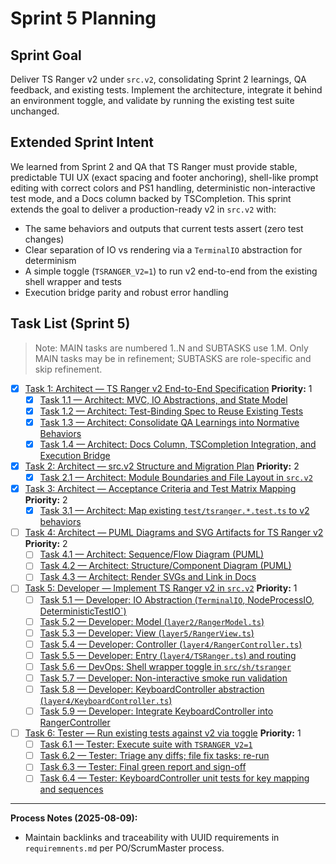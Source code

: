 # Sprint 5 Planning

## Sprint Goal
Deliver TS Ranger v2 under `src.v2`, consolidating Sprint 2 learnings, QA feedback, and existing tests. Implement the architecture, integrate it behind an environment toggle, and validate by running the existing test suite unchanged.

## Extended Sprint Intent
We learned from Sprint 2 and QA that TS Ranger must provide stable, predictable TUI UX (exact spacing and footer anchoring), shell-like prompt editing with correct colors and PS1 handling, deterministic non-interactive test mode, and a Docs column backed by TSCompletion. This sprint extends the goal to deliver a production-ready v2 in `src.v2` with:
- The same behaviors and outputs that current tests assert (zero test changes)
- Clear separation of IO vs rendering via a `TerminalIO` abstraction for determinism
- A simple toggle (`TSRANGER_V2=1`) to run v2 end-to-end from the existing shell wrapper and tests
- Execution bridge parity and robust error handling

## Task List (Sprint 5)

> Note: MAIN tasks are numbered 1..N and SUBTASKS use 1.M. Only MAIN tasks may be in refinement; SUBTASKS are role-specific and skip refinement.

- [x] [Task 1: Architect — TS Ranger v2 End-to-End Specification](./task-1.md)
  **Priority:** 1
  - [x] [Task 1.1 — Architect: MVC, IO Abstractions, and State Model](./task-1.1-architect-tsranger-v2-spec.md)
  - [x] [Task 1.2 — Architect: Test-Binding Spec to Reuse Existing Tests](./task-1.2-architect-test-binding-spec.md)
  - [x] [Task 1.3 — Architect: Consolidate QA Learnings into Normative Behaviors](./task-1.3-architect-qa-learnings-consolidation.md)
  - [x] [Task 1.4 — Architect: Docs Column, TSCompletion Integration, and Execution Bridge](./task-1.4-architect-execution-and-docs-spec.md)

- [x] [Task 2: Architect — src.v2 Structure and Migration Plan](./task-2.md)
  **Priority:** 2
  - [x] [Task 2.1 — Architect: Module Boundaries and File Layout in `src.v2`](./task-2.1-architect-srcv2-structure.md)

- [x] [Task 3: Architect — Acceptance Criteria and Test Matrix Mapping](./task-3.md)
  **Priority:** 2
  - [x] [Task 3.1 — Architect: Map existing `test/tsranger.*.test.ts` to v2 behaviors](./task-3.1-architect-test-matrix.md)

- [ ] [Task 4: Architect — PUML Diagrams and SVG Artifacts for TS Ranger v2](./task-4.md)
  **Priority:** 2
  - [ ] [Task 4.1 — Architect: Sequence/Flow Diagram (PUML)](./task-4.1-architect-puml-sequence.md)
  - [ ] [Task 4.2 — Architect: Structure/Component Diagram (PUML)](./task-4.2-architect-puml-structure.md)
  - [ ] [Task 4.3 — Architect: Render SVGs and Link in Docs](./task-4.3-architect-svg-render.md)

- [ ] [Task 5: Developer — Implement TS Ranger v2 in `src.v2`](./task-5-developer-implement-v2.md)
  **Priority:** 1
  - [ ] [Task 5.1 — Developer: IO Abstraction (`TerminalIO`, NodeProcessIO, DeterministicTestIO`)](./task-5.1-developer-io-terminalio.md)
  - [ ] [Task 5.2 — Developer: Model (`layer2/RangerModel.ts`)](./task-5.2-developer-model.md)
  - [ ] [Task 5.3 — Developer: View (`layer5/RangerView.ts`)](./task-5.3-developer-view.md)
  - [ ] [Task 5.4 — Developer: Controller (`layer4/RangerController.ts`)](./task-5.4-developer-controller.md)
  - [ ] [Task 5.5 — Developer: Entry (`layer4/TSRanger.ts`) and routing](./task-5.5-developer-entry-routing.md)
  - [ ] [Task 5.6 — DevOps: Shell wrapper toggle in `src/sh/tsranger`](./task-5.6-devops-shell-toggle.md)
  - [ ] [Task 5.7 — Developer: Non-interactive smoke run validation](./task-5.7-developer-integration-smoke.md)
  - [ ] [Task 5.8 — Developer: KeyboardController abstraction (`layer4/KeyboardController.ts`)](./task-5.8-developer-keyboard-controller.md)
  - [ ] [Task 5.9 — Developer: Integrate KeyboardController into RangerController](./task-5.9-developer-integrate-keyboard-controller.md)

- [ ] [Task 6: Tester — Run existing tests against v2 via toggle](./task-6-tester-validate-v2-with-existing-tests.md)
  **Priority:** 1
  - [ ] [Task 6.1 — Tester: Execute suite with `TSRANGER_V2=1`](./task-6.1-tester-run-with-toggle.md)
  - [ ] [Task 6.2 — Tester: Triage any diffs; file fix tasks; re-run](./task-6.2-tester-triage-and-fix-loop.md)
  - [ ] [Task 6.3 — Tester: Final green report and sign-off](./task-6.3-tester-final-green-report.md)
  - [ ] [Task 6.4 — Tester: KeyboardController unit tests for key mapping and sequences](./task-6.4-tester-keyboard-controller-tests.md)

---

**Process Notes (2025-08-09):**
- Maintain backlinks and traceability with UUID requirements in `requiremnents.md` per PO/ScrumMaster process.